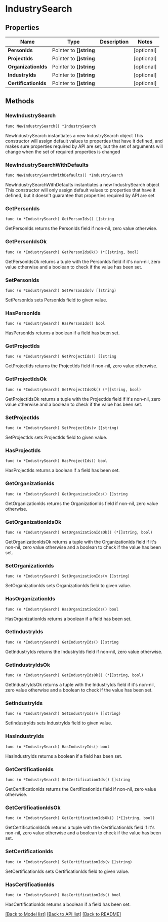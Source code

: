 # IndustrySearch

## Properties

Name | Type | Description | Notes
------------ | ------------- | ------------- | -------------
**PersonIds** | Pointer to **[]string** |  | [optional] 
**ProjectIds** | Pointer to **[]string** |  | [optional] 
**OrganizationIds** | Pointer to **[]string** |  | [optional] 
**IndustryIds** | Pointer to **[]string** |  | [optional] 
**CertificationIds** | Pointer to **[]string** |  | [optional] 

## Methods

### NewIndustrySearch

`func NewIndustrySearch() *IndustrySearch`

NewIndustrySearch instantiates a new IndustrySearch object
This constructor will assign default values to properties that have it defined,
and makes sure properties required by API are set, but the set of arguments
will change when the set of required properties is changed

### NewIndustrySearchWithDefaults

`func NewIndustrySearchWithDefaults() *IndustrySearch`

NewIndustrySearchWithDefaults instantiates a new IndustrySearch object
This constructor will only assign default values to properties that have it defined,
but it doesn't guarantee that properties required by API are set

### GetPersonIds

`func (o *IndustrySearch) GetPersonIds() []string`

GetPersonIds returns the PersonIds field if non-nil, zero value otherwise.

### GetPersonIdsOk

`func (o *IndustrySearch) GetPersonIdsOk() (*[]string, bool)`

GetPersonIdsOk returns a tuple with the PersonIds field if it's non-nil, zero value otherwise
and a boolean to check if the value has been set.

### SetPersonIds

`func (o *IndustrySearch) SetPersonIds(v []string)`

SetPersonIds sets PersonIds field to given value.

### HasPersonIds

`func (o *IndustrySearch) HasPersonIds() bool`

HasPersonIds returns a boolean if a field has been set.

### GetProjectIds

`func (o *IndustrySearch) GetProjectIds() []string`

GetProjectIds returns the ProjectIds field if non-nil, zero value otherwise.

### GetProjectIdsOk

`func (o *IndustrySearch) GetProjectIdsOk() (*[]string, bool)`

GetProjectIdsOk returns a tuple with the ProjectIds field if it's non-nil, zero value otherwise
and a boolean to check if the value has been set.

### SetProjectIds

`func (o *IndustrySearch) SetProjectIds(v []string)`

SetProjectIds sets ProjectIds field to given value.

### HasProjectIds

`func (o *IndustrySearch) HasProjectIds() bool`

HasProjectIds returns a boolean if a field has been set.

### GetOrganizationIds

`func (o *IndustrySearch) GetOrganizationIds() []string`

GetOrganizationIds returns the OrganizationIds field if non-nil, zero value otherwise.

### GetOrganizationIdsOk

`func (o *IndustrySearch) GetOrganizationIdsOk() (*[]string, bool)`

GetOrganizationIdsOk returns a tuple with the OrganizationIds field if it's non-nil, zero value otherwise
and a boolean to check if the value has been set.

### SetOrganizationIds

`func (o *IndustrySearch) SetOrganizationIds(v []string)`

SetOrganizationIds sets OrganizationIds field to given value.

### HasOrganizationIds

`func (o *IndustrySearch) HasOrganizationIds() bool`

HasOrganizationIds returns a boolean if a field has been set.

### GetIndustryIds

`func (o *IndustrySearch) GetIndustryIds() []string`

GetIndustryIds returns the IndustryIds field if non-nil, zero value otherwise.

### GetIndustryIdsOk

`func (o *IndustrySearch) GetIndustryIdsOk() (*[]string, bool)`

GetIndustryIdsOk returns a tuple with the IndustryIds field if it's non-nil, zero value otherwise
and a boolean to check if the value has been set.

### SetIndustryIds

`func (o *IndustrySearch) SetIndustryIds(v []string)`

SetIndustryIds sets IndustryIds field to given value.

### HasIndustryIds

`func (o *IndustrySearch) HasIndustryIds() bool`

HasIndustryIds returns a boolean if a field has been set.

### GetCertificationIds

`func (o *IndustrySearch) GetCertificationIds() []string`

GetCertificationIds returns the CertificationIds field if non-nil, zero value otherwise.

### GetCertificationIdsOk

`func (o *IndustrySearch) GetCertificationIdsOk() (*[]string, bool)`

GetCertificationIdsOk returns a tuple with the CertificationIds field if it's non-nil, zero value otherwise
and a boolean to check if the value has been set.

### SetCertificationIds

`func (o *IndustrySearch) SetCertificationIds(v []string)`

SetCertificationIds sets CertificationIds field to given value.

### HasCertificationIds

`func (o *IndustrySearch) HasCertificationIds() bool`

HasCertificationIds returns a boolean if a field has been set.


[[Back to Model list]](../README.md#documentation-for-models) [[Back to API list]](../README.md#documentation-for-api-endpoints) [[Back to README]](../README.md)


